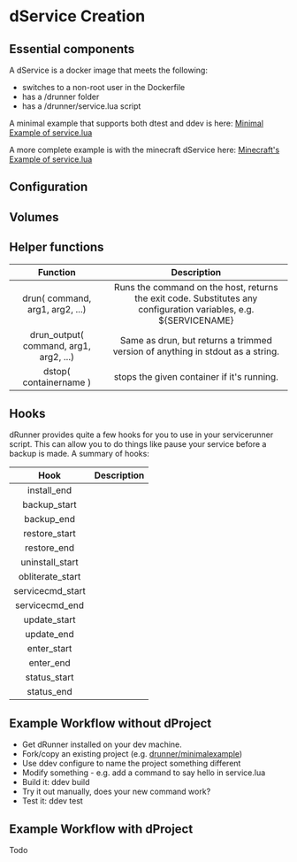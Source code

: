# dService Creation

## Essential components

A dService is a docker image that meets the following:
* switches to a non-root user in the Dockerfile
* has a /drunner folder
* has a /drunner/service.lua script

A minimal example that supports both dtest and ddev is here:
[Minimal Example of service.lua](https://github.com/drunner/minimalexample/blob/master/drunner/service.lua)

A more complete example is with the minecraft dService here:
[Minecraft's Example of service.lua](https://github.com/drunner/minecraft/blob/master/drunner/service.lua)

## Configuration

## Volumes

## Helper functions
| Function         |   Description
|:----------------:|:--------------:|
| drun( command, arg1, arg2, ...) | Runs the command on the host, returns the exit code. Substitutes any configuration variables, e.g. ${SERVICENAME} |
| drun_output( command, arg1, arg2, ...) | Same as drun, but returns a trimmed version of anything in stdout as a string. |
| dstop( containername ) | stops the given container if it's running. |


## Hooks

dRunner provides quite a few hooks for you to use in your servicerunner script. This can allow you to do things like pause your service before a backup is made. A summary of hooks:

| Hook             |  Description
|:----------------:|:--------------:|
| install_end      | |
| backup_start     | |
| backup_end       | |
| restore_start    | |
| restore_end      | |
| uninstall_start  | |
| obliterate_start | |
| servicecmd_start | |
| servicecmd_end   | |
| update_start     | |
| update_end       | |
| enter_start      | |
| enter_end        | |
| status_start     | |
| status_end       | |


## Example Workflow without dProject

* Get dRunner installed on your dev machine.
* Fork/copy an existing project (e.g. [drunner/minimalexample](https://github.com/drunner/minimalexample))
* Use ddev configure to name the project something different
* Modify something - e.g. add a command to say hello in service.lua
* Build it: ddev build
* Try it out manually, does your new command work?
* Test it: ddev test


## Example Workflow with dProject

Todo
